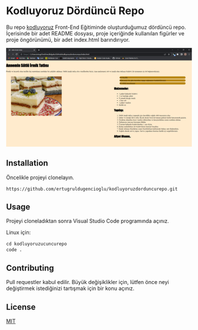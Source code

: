 # Kodluyoruz Dördüncü Repo
Bu repo [kodluyoruz](https://www.kodluyoruz.org/) Front-End Eğitiminde oluşturduğumuz dördüncü repo. İçerisinde bir adet README dosyası, proje içeriğinde kullanılan figürler ve proje öngörünümü, bir adet index.html barındırıyor.

![index](https://github.com/ertugruldugencioglu/kodluyoruzdorduncurepo/blob/main/project%20view/index.png?raw=true)

## Installation
Öncelikle projeyi clonelayın.
```
https://github.com/ertugruldugencioglu/kodluyoruzdorduncurepo.git
```

## Usage
Projeyi cloneladıktan sonra Visual Studio Code programında açınız.

Linux için:
```  
cd kodluyoruzucuncurepo
code .
```
## Contributing
Pull requestler kabul edilir. Büyük değişiklikler için, lütfen önce neyi değiştirmek istediğinizi tartışmak için bir konu açınız.
## License
[MIT](https://choosealicense.com/licenses/mit/)
